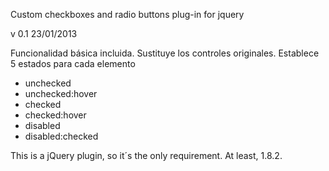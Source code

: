 Custom checkboxes and radio buttons plug-in for jquery

v 0.1
23/01/2013

Funcionalidad básica incluida.
Sustituye los controles originales.
Establece 5 estados para cada elemento
- unchecked
- unchecked:hover
- checked
- checked:hover
- disabled
- disabled:checked

This is a jQuery plugin, so it´s the only requirement. At least, 1.8.2.
